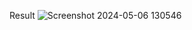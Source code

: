 Result
 
 ![Screenshot 2024-05-06 130546](https://github.com/fadlifz/ocr/assets/114895582/ff0007fd-5908-4255-8e92-647790eedf10)
